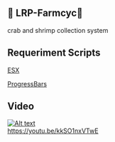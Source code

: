 
## 🚨 LRP-Farmcyc🚨

crab and shrimp collection system

## Requeriment Scripts

<a href="https://forum.fivem.net/t/release-esx-base/39881">ESX</a>

<a href="https://github.com/chipsahoy6/progressBars/tree/1.0">ProgressBars</a>

## Video
[![Alt text](https://img.youtube.com/vi/kkSO1nxVTwE/0.jpg)](https://www.youtube.com/watch?v=kkSO1nxVTwE)
<br/>
https://youtu.be/kkSO1nxVTwE
